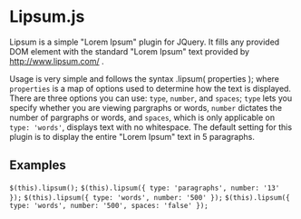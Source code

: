 Lipsum.js
============
Lipsum is a simple "Lorem Ipsum" plugin for JQuery. It fills any provided DOM element with the standard "Lorem Ipsum" text provided by http://www.lipsum.com/ . 

Usage is very simple and follows the syntax
  .lipsum( properties );
where `properties` is a map of options used to determine how the text is displayed. There are three options you can use: `type`, `number`, and `spaces`; `type` lets you specify whether you are viewing pargraphs or words, `number` dictates the number of pargraphs or words, and `spaces`, which is only applicable on `type: 'words'`, displays text with no whitespace. The default setting for this plugin is to display the entire "Lorem Ipsum" text in 5 paragraphs.

Examples
---------
`$(this).lipsum();`
`$(this).lipsum({ type: 'paragraphs', number: '13' });`
`$(this).lipsum({ type: 'words', number: '500' });`
`$(this).lipsum({ type: 'words', number: '500', spaces: 'false' });`